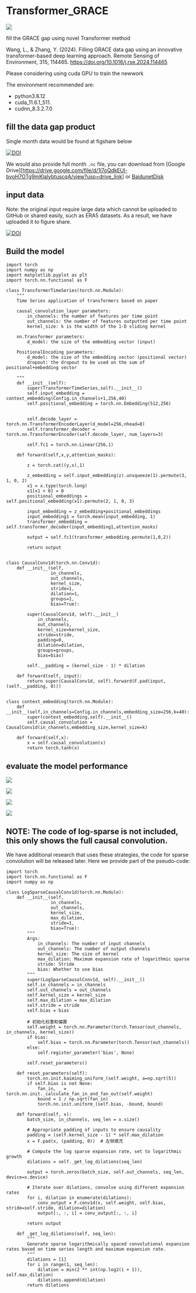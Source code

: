 # Transformer_GRACE

![](https://imagecollection.oss-cn-beijing.aliyuncs.com/office/20241128211830.png)

fill the GRACE gap using novel Transformer method  

Wang, L., & Zhang, Y. (2024). Filling GRACE data gap using an innovative transformer-based deep learning approach. Remote Sensing of Environment, 315, 114465. https://doi.org/10.1016/j.rse.2024.114465  

Please considering using cuda GPU to train the newwork

The environment recommended are:

* python3.8.12  
* cuda_11.6.1_511.
* cudnn_8.3.2.7.0

## fill the data gap product

Single month data would be found at figshare below

[![DOI](https://zenodo.org/badge/DOI/10.6084/m9.figshare.24614958.svg)](https://doi.org/10.6084/m9.figshare.24614958)

We would also provide full month ``.nc`` file, you can download from [Google Drive][https://drive.google.com/file/d/1l7oQdkEUl-bvoH7OTg9mKlaIybtuscqA/view?usp=drive_link] or [BaidunetDisk](https://pan.baidu.com/s/1Zah2ILpn-DTjDG-WimT_TQ?pwd=ancc)


## input data

Note: the original input require large data which cannot be uploaded to GitHub or shared easily, such as ERA5 datasets. 
As a result, we have uploaded it to figure share.

[![DOI](https://zenodo.org/badge/DOI/10.6084/m9.figshare.24297604.svg)](https://doi.org/10.6084/m9.figshare.24297604)

## Build the model

```
import torch
import numpy as np
import matplotlib.pyplot as plt
import torch.nn.functional as F

class TransformerTimeSeries(torch.nn.Module):
    """
    Time Series application of transformers based on paper
    
    causal_convolution_layer parameters:
        in_channels: the number of features per time point
        out_channels: the number of features outputted per time point
        kernel_size: k is the width of the 1-D sliding kernel
        
    nn.Transformer parameters:
        d_model: the size of the embedding vector (input)
    
    PositionalEncoding parameters:
        d_model: the size of the embedding vector (positional vector)
        dropout: the dropout to be used on the sum of positional+embedding vector
    
    """
    def __init__(self):
        super(TransformerTimeSeries,self).__init__()
        self.input_embedding = context_embedding(Config.in_channels+1,256,40)
        self.positional_embedding = torch.nn.Embedding(512,256)

        
        self.decode_layer = torch.nn.TransformerEncoderLayer(d_model=256,nhead=8)
        self.transformer_decoder = torch.nn.TransformerEncoder(self.decode_layer, num_layers=3)
        
        self.fc1 = torch.nn.Linear(256,1)
        
    def forward(self,x,y,attention_masks):
        
        z = torch.cat((y,x),1)

        z_embedding = self.input_embedding(z).unsqueeze(1).permute(3, 1, 0, 2)
        x1 = x.type(torch.long)
        x1[x1 < 0] = 0
        positional_embeddings = self.positional_embedding(x1).permute(2, 1, 0, 3)
        
        input_embedding = z_embedding+positional_embeddings
        input_embedding1 = torch.mean(input_embedding, 1)
        transformer_embedding = self.transformer_decoder(input_embedding1,attention_masks)

        output = self.fc1(transformer_embedding.permute(1,0,2))
        
        return output


class CausalConv1d(torch.nn.Conv1d):
    def __init__(self,
                 in_channels,
                 out_channels,
                 kernel_size,
                 stride=1,
                 dilation=1,
                 groups=1,
                 bias=True):

        super(CausalConv1d, self).__init__(
            in_channels,
            out_channels,
            kernel_size=kernel_size,
            stride=stride,
            padding=0,
            dilation=dilation,
            groups=groups,
            bias=bias)
        
        self.__padding = (kernel_size - 1) * dilation
        
    def forward(self, input):
        return super(CausalConv1d, self).forward(F.pad(input, (self.__padding, 0)))


class context_embedding(torch.nn.Module):
    def __init__(self,in_channels=Config.in_channels,embedding_size=256,k=40):
        super(context_embedding,self).__init__()
        self.causal_convolution = CausalConv1d(in_channels,embedding_size,kernel_size=k)

    def forward(self,x):
        x = self.causal_convolution(x)
        return torch.tanh(x)
```

## evaluate the model performance

![](https://imagecollection.oss-cn-beijing.aliyuncs.com/legion/20231012175509.png)

![](https://imagecollection.oss-cn-beijing.aliyuncs.com/legion/20231012175537.png)

![](https://imagecollection.oss-cn-beijing.aliyuncs.com/legion/20231012175557.png)

![](https://imagecollection.oss-cn-beijing.aliyuncs.com/legion/20231012175619.png)

## NOTE: The code of log-sparse is not included, this only shows the full causal convolution.  

We have additional research that uses these strategies, the code for sparse convolution will be released later.
Here we provide part of the pseudo-code:

```
import torch
import torch.nn.functional as F
import numpy as np

class LogSparseCausalConv1d(torch.nn.Module):
    def __init__(self,
                 in_channels,
                 out_channels,
                 kernel_size,
                 max_dilation,
                 stride=1,
                 bias=True):
        """
        Args:
            in_channels: The number of input channels
            out_channels: The number of output channels
            kernel_size: The size of kernel
            max_dilation: Maximum expansion rate of logarithmic sparse 
            stride: Stride
            bias: Whether to use bias
        """
        super(LogSparseCausalConv1d, self).__init__()
        self.in_channels = in_channels
        self.out_channels = out_channels
        self.kernel_size = kernel_size
        self.max_dilation = max_dilation
        self.stride = stride
        self.bias = bias

        # 初始化权重和偏置
        self.weight = torch.nn.Parameter(torch.Tensor(out_channels, in_channels, kernel_size))
        if bias:
            self.bias = torch.nn.Parameter(torch.Tensor(out_channels))
        else:
            self.register_parameter('bias', None)
        
        self.reset_parameters()
    
    def reset_parameters(self):
        torch.nn.init.kaiming_uniform_(self.weight, a=np.sqrt(5))
        if self.bias is not None:
            fan_in, _ = torch.nn.init._calculate_fan_in_and_fan_out(self.weight)
            bound = 1 / np.sqrt(fan_in)
            torch.nn.init.uniform_(self.bias, -bound, bound)
    
    def forward(self, x):
        batch_size, in_channels, seq_len = x.size()

        # Appropriate padding of inputs to ensure causality
        padding = (self.kernel_size - 1) * self.max_dilation
        x = F.pad(x, (padding, 0))  # 左侧填充

        # Compute the log sparse expansion rate, set to logarithmic growth
        dilations = self._get_log_dilations(seq_len)

        output = torch.zeros(batch_size, self.out_channels, seq_len, device=x.device)

        # Iterate over dilations, convolve using different expansion rates
        for i, dilation in enumerate(dilations):
            conv_output = F.conv1d(x, self.weight, self.bias, stride=self.stride, dilation=dilation)
            output[:, :, i] = conv_output[:, :, i]

        return output

    def _get_log_dilations(self, seq_len):
        """
        Generate sparse logarithmically spaced convolutional expansion rates based on time series length and maximum expansion rate.
        """
        dilations = [1]
        for i in range(1, seq_len):
            dilation = min(2 ** int(np.log2(i + 1)), self.max_dilation)
            dilations.append(dilation)
        return dilations

```

